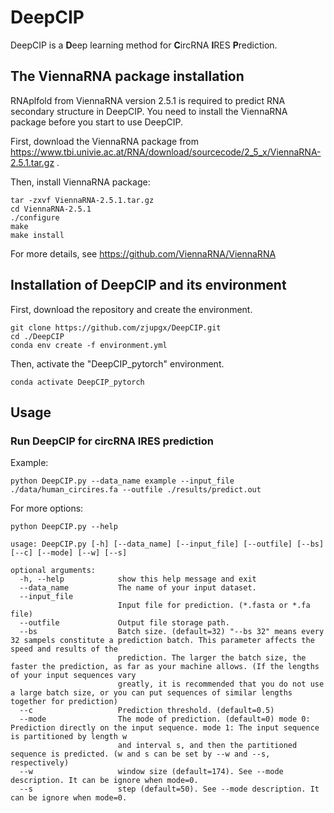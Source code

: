 # DeepCIP
DeepCIP is a **D**eep learning method for **C**ircRNA **I**RES **P**rediction.

## The ViennaRNA package installation
RNAplfold from ViennaRNA version 2.5.1 is required to predict RNA secondary structure in DeepCIP. You need to install the ViennaRNA package before you start to use DeepCIP.

First, download the ViennaRNA package from https://www.tbi.univie.ac.at/RNA/download/sourcecode/2_5_x/ViennaRNA-2.5.1.tar.gz .

Then, install ViennaRNA package:
```
tar -zxvf ViennaRNA-2.5.1.tar.gz
cd ViennaRNA-2.5.1
./configure
make
make install
```
For more details, see https://github.com/ViennaRNA/ViennaRNA

## Installation of DeepCIP and its environment
First, download the repository and create the environment.
```
git clone https://github.com/zjupgx/DeepCIP.git
cd ./DeepCIP
conda env create -f environment.yml
```
Then, activate the "DeepCIP_pytorch" environment.
```
conda activate DeepCIP_pytorch
```

## Usage
### Run DeepCIP for circRNA IRES prediction
Example:
```
python DeepCIP.py --data_name example --input_file ./data/human_circires.fa --outfile ./results/predict.out
```
For more options:
```
python DeepCIP.py --help
```
```
usage: DeepCIP.py [-h] [--data_name] [--input_file] [--outfile] [--bs] [--c] [--mode] [--w] [--s]

optional arguments:
  -h, --help            show this help message and exit
  --data_name           The name of your input dataset.
  --input_file
                        Input file for prediction. (*.fasta or *.fa file)
  --outfile             Output file storage path.
  --bs                  Batch size. (default=32) "--bs 32" means every 32 sampels constitute a prediction batch. This parameter affects the speed and results of the 
                        prediction. The larger the batch size, the faster the prediction, as far as your machine allows. (If the lengths of your input sequences vary 
                        greatly, it is recommended that you do not use a large batch size, or you can put sequences of similar lengths together for prediction)
  --c                   Prediction threshold. (default=0.5)
  --mode                The mode of prediction. (default=0) mode 0: Prediction directly on the input sequence. mode 1: The input sequence is partitioned by length w 
                        and interval s, and then the partitioned sequence is predicted. (w and s can be set by --w and --s, respectively)
  --w                   window size (default=174). See --mode description. It can be ignore when mode=0.
  --s                   step (default=50). See --mode description. It can be ignore when mode=0.
  ```
